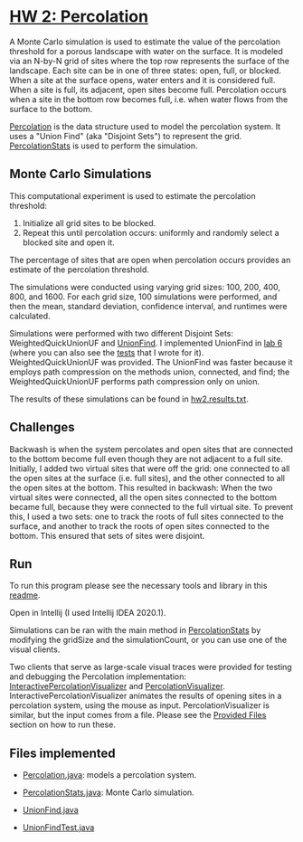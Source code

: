 
# [HW 2: Percolation](https://sp19.datastructur.es/materials/hw/hw2/hw2)

A Monte Carlo simulation is used to estimate the value of the percolation threshold for a porous landscape with water on 
the surface. It is modeled via an N-by-N grid of sites where the top row represents the surface of the landscape. Each site 
can be in one of three states: open, full, or blocked. When a site at the surface opens, water enters and it is 
considered full. When a site is full, its adjacent, open sites become full. Percolation occurs when a site in the bottom row
becomes full, i.e. when water flows from the surface to the bottom.

[Percolation](hw2/Percolation.java) is the data structure used to model the percolation system. It uses a "Union Find" (aka 
"Disjoint Sets") to represent the grid. [PercolationStats](hw2/PercolationStats.java) is used to perform the simulation.

## Monte Carlo Simulations
This computational experiment is used to estimate the percolation threshold:
1. Initialize all grid sites to be blocked. 
2. Repeat this until percolation occurs: uniformly and randomly select a blocked site and open it.

The percentage of sites that are open when percolation occurs provides an estimate of the percolation threshold.

The simulations were conducted using varying grid sizes: 100, 200, 400, 800, and 1600. For each grid size, 100 
simulations were performed, and then the mean, standard deviation, confidence interval, and runtimes were calculated. 

Simulations were performed with two different Disjoint Sets: WeightedQuickUnionUF and [UnionFind](hw2/UnionFind.java). I implemented UnionFind
in [lab 6](https://github.com/g-esco101/cs61b/tree/master/lab6) (where you can also see the [tests](https://github.com/g-esco101/cs61b/blob/master/lab6/tests/UnionFindTest.java) that I wrote for it).
WeightedQuickUnionUF was provided. The UnionFind was faster because it employs path compression on the methods union,
connected, and find; the WeightedQuickUnionUF performs path compression only on union.

The results of these simulations can be found in [hw2.results.txt](hw2/results.txt). 

## Challenges
Backwash is when the system percolates and open sites that are connected to the bottom become full even though they are 
not adjacent to a full site. Initially, I added two virtual sites that were off the grid: one connected to all the open 
sites at the surface (i.e. full sites), and the other connected to all the open sites at the bottom. This resulted in 
backwash: When the two virtual sites were connected, all the open sites connected to the bottom became full, 
because they were connected to the full virtual site. To prevent this, I used a two sets: one to track the roots
of full sites connected to the surface, and another to track the roots of open sites connected to the bottom. This ensured
that sets of sites were disjoint. 


## Run

To run this program please see the necessary tools and library in this [readme](https://github.com/g-esco101/cs61b). 

Open in Intellij (I used Intellij IDEA 2020.1). 

Simulations can be ran with the main method in [PercolationStats]((hw2/PercolationStats.java)) by modifying the 
gridSize and the simulationCount, or you can use one of the visual clients. 

Two clients that serve as large-scale visual traces were provided for testing and debugging the Percolation 
implementation: [InteractivePercolationVisualizer](hw2/InteractivePercolationVisualizer.java) and 
[PercolationVisualizer](hw2/PercolationVisualizer.java). InteractivePercolationVisualizer animates 
the results of opening sites in a percolation system, using the mouse as input. PercolationVisualizer is similar, but 
the input comes from a file. Please see the [Provided Files](https://sp19.datastructur.es/materials/hw/hw2/hw2) section 
on how to run these. 

## Files implemented
- [Percolation.java](hw2/Percolation.java): models a percolation system.
- [PercolationStats.java](hw2/PercolationStats.java): Monte Carlo simulation.

- [UnionFind.java](hw2/UnionFind.java)
- [UnionFindTest.java](https://github.com/g-esco101/cs61b/blob/master/lab6/tests/UnionFindTest.java)



